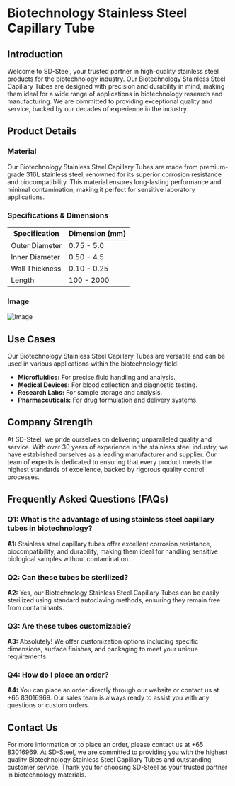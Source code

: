 # Biotechnology Stainless Steel Capillary Tube

## Introduction

Welcome to SD-Steel, your trusted partner in high-quality stainless steel products for the biotechnology industry. Our Biotechnology Stainless Steel Capillary Tubes are designed with precision and durability in mind, making them ideal for a wide range of applications in biotechnology research and manufacturing. We are committed to providing exceptional quality and service, backed by our decades of experience in the industry.

## Product Details

### Material
Our Biotechnology Stainless Steel Capillary Tubes are made from premium-grade 316L stainless steel, renowned for its superior corrosion resistance and biocompatibility. This material ensures long-lasting performance and minimal contamination, making it perfect for sensitive laboratory applications.

### Specifications & Dimensions
| Specification | Dimension (mm) |
|---------------|----------------|
| Outer Diameter | 0.75 - 5.0     |
| Inner Diameter | 0.50 - 4.5     |
| Wall Thickness | 0.10 - 0.25    |
| Length         | 100 - 2000     |

### Image
![Image](https://github.com/user-attachments/assets/2567258e-e124-4816-932d-1809bd27ef0b)

## Use Cases

Our Biotechnology Stainless Steel Capillary Tubes are versatile and can be used in various applications within the biotechnology field:
- **Microfluidics:** For precise fluid handling and analysis.
- **Medical Devices:** For blood collection and diagnostic testing.
- **Research Labs:** For sample storage and analysis.
- **Pharmaceuticals:** For drug formulation and delivery systems.

## Company Strength

At SD-Steel, we pride ourselves on delivering unparalleled quality and service. With over 30 years of experience in the stainless steel industry, we have established ourselves as a leading manufacturer and supplier. Our team of experts is dedicated to ensuring that every product meets the highest standards of excellence, backed by rigorous quality control processes.

## Frequently Asked Questions (FAQs)

### Q1: What is the advantage of using stainless steel capillary tubes in biotechnology?
**A1:** Stainless steel capillary tubes offer excellent corrosion resistance, biocompatibility, and durability, making them ideal for handling sensitive biological samples without contamination.

### Q2: Can these tubes be sterilized?
**A2:** Yes, our Biotechnology Stainless Steel Capillary Tubes can be easily sterilized using standard autoclaving methods, ensuring they remain free from contaminants.

### Q3: Are these tubes customizable?
**A3:** Absolutely! We offer customization options including specific dimensions, surface finishes, and packaging to meet your unique requirements.

### Q4: How do I place an order?
**A4:** You can place an order directly through our website or contact us at +65 83016969. Our sales team is always ready to assist you with any questions or custom orders.

## Contact Us

For more information or to place an order, please contact us at +65 83016969. At SD-Steel, we are committed to providing you with the highest quality Biotechnology Stainless Steel Capillary Tubes and outstanding customer service. Thank you for choosing SD-Steel as your trusted partner in biotechnology materials.